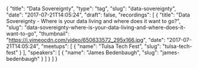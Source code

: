 {
  "title": "Data Sovereignty",
  "type": "tag",
  "slug": "data-sovereignty",
  "date": "2017-07-21T14:05:24",
  "draft": false,
  "recordings": [
    {
      "title": "Data Sovereignty - Where is your data living and where does it want to go?",
      "slug": "data-sovereignty-where-is-your-data-living-and-where-does-it-want-to-go",
      "thumbnail": "https://i.vimeocdn.com/video/650633572_295x166.jpg",
      "date": "2017-07-21T14:05:24",
      "meetups": [
        {
          "name": "Tulsa Tech Fest",
          "slug": "tulsa-tech-fest"
        }
      ],
      "speakers": [
        {
          "name": "James Bedenbaugh",
          "slug": "james-bedenbaugh"
        }
      ]
    }
  ]
}